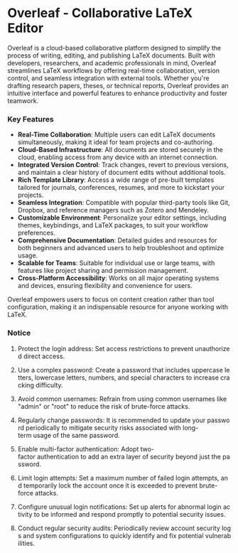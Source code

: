 # Overleaf - Collaborative LaTeX Editor

Overleaf is a cloud-based collaborative platform designed to simplify the process of writing, editing, and publishing LaTeX documents. Built with developers, researchers, and academic professionals in mind, Overleaf streamlines LaTeX workflows by offering real-time collaboration, version control, and seamless integration with external tools. Whether you're drafting research papers, theses, or technical reports, Overleaf provides an intuitive interface and powerful features to enhance productivity and foster teamwork.

### Key Features

- **Real-Time Collaboration**: Multiple users can edit LaTeX documents simultaneously, making it ideal for team projects and co-authoring.
- **Cloud-Based Infrastructure**: All documents are stored securely in the cloud, enabling access from any device with an internet connection.
- **Integrated Version Control**: Track changes, revert to previous versions, and maintain a clear history of document edits without additional tools.
- **Rich Template Library**: Access a wide range of pre-built templates tailored for journals, conferences, resumes, and more to kickstart your projects.
- **Seamless Integration**: Compatible with popular third-party tools like Git, Dropbox, and reference managers such as Zotero and Mendeley.
- **Customizable Environment**: Personalize your editor settings, including themes, keybindings, and LaTeX packages, to suit your workflow preferences.
- **Comprehensive Documentation**: Detailed guides and resources for both beginners and advanced users to help troubleshoot and optimize usage.
- **Scalable for Teams**: Suitable for individual use or large teams, with features like project sharing and permission management.
- **Cross-Platform Accessibility**: Works on all major operating systems and devices, ensuring flexibility and convenience for users.

Overleaf empowers users to focus on content creation rather than tool configuration, making it an indispensable resource for anyone working with LaTeX.

### Notice

1.  Protect the login address: Set access restrictions to prevent unauthorized direct access.
    
2.  Use a complex password: Create a password that includes uppercase letters, lowercase letters, numbers, and special characters to increase cracking difficulty.
    
3.  Avoid common usernames: Refrain from using common usernames like "admin" or "root" to reduce the risk of brute-force attacks.
    
4.  Regularly change passwords: It is recommended to update your password periodically to mitigate security risks associated with long-term usage of the same password.
    
5.  Enable multi-factor authentication: Adopt two-factor authentication to add an extra layer of security beyond just the password.
    
6.  Limit login attempts: Set a maximum number of failed login attempts, and temporarily lock the account once it is exceeded to prevent brute-force attacks.
    
7.  Configure unusual login notifications: Set up alerts for abnormal login activity to be informed and respond promptly to potential security issues.
    
8.  Conduct regular security audits: Periodically review account security logs and system configurations to quickly identify and fix potential vulnerabilities.
        